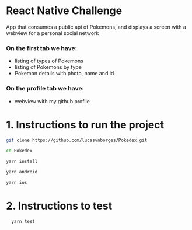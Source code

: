 # React Native Challenge

App that consumes a public api of Pokemons, and displays a screen with a webview for a personal social network

### On the first tab we have:
- listing of types of Pokemons
- listing of Pokemons by type
- Pokemon details with photo, name and id

### On the profile tab we have:
- webview with my github profile

# 1. **Instructions to run the project**

  ```bash
  git clone https://github.com/lucasvnborges/Pokedex.git
  ```

  ```bash
  cd Pokedex
  ```

   ```bash
   yarn install
   ```

  ```bash
  yarn android
  ````

  ```bash
  yarn ios
  ````

# 2. **Instructions to test**
```bash
  yarn test
```
